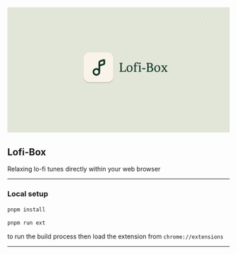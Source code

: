 <div align="left">
<img src="/static/preview/1.png">
</div>
<div align="left">
<h2>Lofi-Box</h3>
<p>Relaxing lo-fi tunes directly within your web browser</p>
</div>

---

### Local setup

```bash
pnpm install
```

```bash
pnpm run ext
```

to run the build process then load the extension from `chrome://extensions`

---
